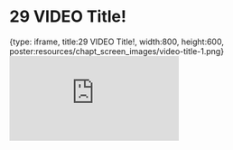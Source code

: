 # 29 VIDEO Title!
 
{type: iframe, title:29 VIDEO Title!, width:800, height:600, poster:resources/chapt_screen_images/video-title-1.png}
![](https://hutchdatascience.org/AI_for_Decision_Makers/no_toc/video-title-1.html)
 

 
